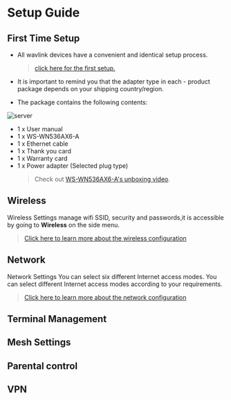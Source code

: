 # Setup Guide
## First Time Setup
- All wavlink devices have a convenient and identical setup process. 
   >[click here for the first setup.](/docs/FAQ/first_time_setup.md)

- It is important to remind you that the adapter type in each - product package depends on your shipping country/region.
- The package contains the following contents:

![server]()

* 1 x User manual
* 1 x WS-WN536AX6-A
* 1 x Ethernet cable
* 1 x Thank you card
* 1 x Warranty card
* 1 x Power adapter (Selected plug type)
  >Check out [WS-WN536AX6-A's unboxing video](/docs/video_library/unboxing_first_set_up.md).

## Wireless
Wireless Settings manage wifi SSID, security and passwords,it is accessible by going to __Wireless__ on the side menu.
> [Click here to learn more about the wireless configuration](/docs/feature_guide/wireless.md)
## Network
Network Settings You can select six different Internet access modes. You can select different Internet access modes according to your requirements.
> [Click here to learn more about the network configuration](/docs/feature_guide/pattern_selection.md)
## Terminal Management
## Mesh Settings
## Parental control
## VPN
